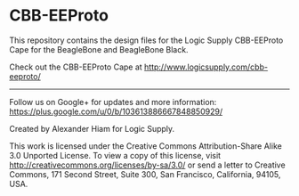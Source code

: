 CBB-EEProto
===========

This repository contains the design files for the Logic Supply CBB-EEProto Cape for the 
BeagleBone and BeagleBone Black. 

Check out the CBB-EEProto Cape at http://www.logicsupply.com/cbb-eeproto/

----

Follow us on Google+ for updates and more information: https://plus.google.com/u/0/b/103613886667848850929/

Created by Alexander Hiam for Logic Supply.

This work is licensed under the Creative Commons Attribution-Share Alike 3.0 Unported License. 
To view a copy of this license, visit http://creativecommons.org/licenses/by-sa/3.0/ or send a 
letter to Creative Commons, 171 Second Street, Suite 300, San Francisco, California, 94105, USA.
